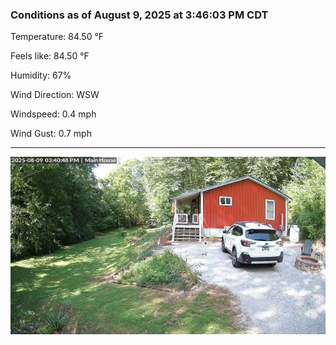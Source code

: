 ### Conditions as of August 9, 2025 at 3:46:03 PM CDT 

Temperature: 84.50 &deg;F

Feels like: 84.50 &deg;F

Humidity: 67%

Wind Direction: WSW

Windspeed: 0.4 mph

Wind Gust: 0.7 mph

---

<img src="./images/latest.jpeg"/>


